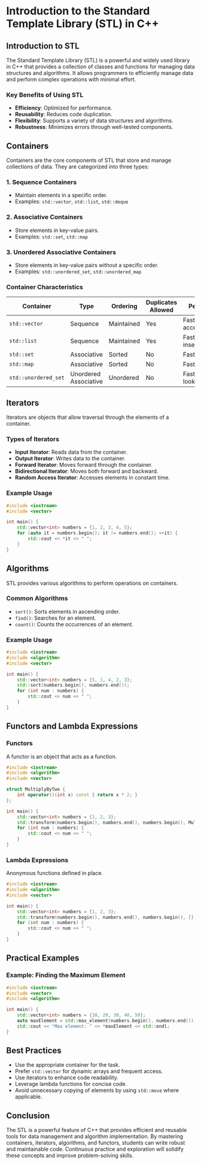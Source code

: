 # Introduction to the Standard Template Library (STL) in C++

## Introduction to STL

The Standard Template Library (STL) is a powerful and widely used library in C++ that provides a collection of classes and functions for managing data structures and algorithms. It allows programmers to efficiently manage data and perform complex operations with minimal effort.

### Key Benefits of Using STL
- **Efficiency**: Optimized for performance.
- **Reusability**: Reduces code duplication.
- **Flexibility**: Supports a variety of data structures and algorithms.
- **Robustness**: Minimizes errors through well-tested components.

## Containers

Containers are the core components of STL that store and manage collections of data. They are categorized into three types:

### 1. Sequence Containers
- Maintain elements in a specific order.
- Examples: `std::vector`, `std::list`, `std::deque`

### 2. Associative Containers
- Store elements in key-value pairs.
- Examples: `std::set`, `std::map`

### 3. Unordered Associative Containers
- Store elements in key-value pairs without a specific order.
- Examples: `std::unordered_set`, `std::unordered_map`

### Container Characteristics
| Container         | Type                  | Ordering      | Duplicates Allowed | Performance  |
|----------------|----------------|----------------|--------------------|-----------------|
| `std::vector` | Sequence         | Maintained    | Yes                        | Fast random access |
| `std::list`       | Sequence         | Maintained    | Yes                        | Fast insertion/removal |
| `std::set`        | Associative      | Sorted            | No                           | Fast search |
| `std::map`     | Associative      | Sorted            | No                           | Fast lookup |
| `std::unordered_set` | Unordered Associative | Unordered | No                           | Fast average lookup |

## Iterators

Iterators are objects that allow traversal through the elements of a container.

### Types of Iterators
- **Input Iterator**: Reads data from the container.
- **Output Iterator**: Writes data to the container.
- **Forward Iterator**: Moves forward through the container.
- **Bidirectional Iterator**: Moves both forward and backward.
- **Random Access Iterator**: Accesses elements in constant time.

### Example Usage
```cpp
#include <iostream>
#include <vector>

int main() {
    std::vector<int> numbers = {1, 2, 3, 4, 5};
    for (auto it = numbers.begin(); it != numbers.end(); ++it) {
        std::cout << *it << " ";
    }
}
```

## Algorithms

STL provides various algorithms to perform operations on containers.

### Common Algorithms
- `sort()`: Sorts elements in ascending order.
- `find()`: Searches for an element.
- `count()`: Counts the occurrences of an element.

### Example Usage
```cpp
#include <iostream>
#include <algorithm>
#include <vector>

int main() {
    std::vector<int> numbers = {5, 1, 4, 2, 3};
    std::sort(numbers.begin(), numbers.end());
    for (int num : numbers) {
        std::cout << num << " ";
    }
}
```

## Functors and Lambda Expressions

### Functors
A functor is an object that acts as a function.

```cpp
#include <iostream>
#include <algorithm>
#include <vector>

struct MultiplyByTwo {
    int operator()(int x) const { return x * 2; }
};

int main() {
    std::vector<int> numbers = {1, 2, 3};
    std::transform(numbers.begin(), numbers.end(), numbers.begin(), MultiplyByTwo());
    for (int num : numbers) {
        std::cout << num << " ";
    }
}
```

### Lambda Expressions
Anonymous functions defined in place.

```cpp
#include <iostream>
#include <algorithm>
#include <vector>

int main() {
    std::vector<int> numbers = {1, 2, 3};
    std::transform(numbers.begin(), numbers.end(), numbers.begin(), [](int x) { return x * 2; });
    for (int num : numbers) {
        std::cout << num << " ";
    }
}
```

## Practical Examples

### Example: Finding the Maximum Element
```cpp
#include <iostream>
#include <vector>
#include <algorithm>

int main() {
    std::vector<int> numbers = {10, 20, 30, 40, 50};
    auto maxElement = std::max_element(numbers.begin(), numbers.end());
    std::cout << "Max element: " << *maxElement << std::endl;
}
```

## Best Practices

- Use the appropriate container for the task.
- Prefer `std::vector` for dynamic arrays and frequent access.
- Use iterators to enhance code readability.
- Leverage lambda functions for concise code.
- Avoid unnecessary copying of elements by using `std::move` where applicable.

## Conclusion

The STL is a powerful feature of C++ that provides efficient and reusable tools for data management and algorithm implementation. By mastering containers, iterators, algorithms, and functors, students can write robust and maintainable code. Continuous practice and exploration will solidify these concepts and improve problem-solving skills.

